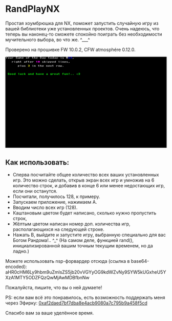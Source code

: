 # RandPlayNX
Простая хоумбрюшка для NX, поможет запустить случайную игру из вашей библиотеки уже установленных проектов.
Очень надеюсь, что теперь вы наконец-то сможете спокойно поиграть без необходимости мучительного выбора, во что же. ^___^

Проверено на прошивке FW 10.0.2, CFW atmosphére 0.12.0.

![screenshot-0.0.7](https://github.com/JrRadiant/RandPlayNX/blob/master/screenshots/randnxplay_0.0.7.jpg)

## Как использовать:
* Сперва посчитайте общее количество всех ваших установленных игр. Это можно сделать, открыв экран всех игр и умножив на 6 количество строк, и добавив в конце 6 или менее недостающих игр, если они останутся.
* Посчитали, получилось 128, к примеру.
* Запускаем приложение, нажимаем А.
* Вводим число всех игр (128).
* Каштановым цветом будет написано, сколько нужно пропустить строк,
* Жёлтым цветом написан номер доп. количества игр, располагающихся на следующей строке.
* Нажать B, выйдите и запустите игру, выбранную специально для вас Богом Рандома!.. ^_^ (На самом деле, функцией rand(), инициализированной вашим точным текущим временем, но да ладно.)

Можете использовать nsp-форвардер отсюда (ссылка в base64-encoded): aHR0cHM6Ly9hbm9uZmlsZS5jb20vVGYyOG9kdWZvNy9SYW5kUGxheU5YXzA1MTY5ODZFQzQwMjAwMDBfbnNw

Пожалуйста, пишите, что вы о ней думаете!

PS: если вам всё это понравилось, есть возможность поддержать меня через Эфирку: [0xaf2daed7bf7dba8e4acb9080a7c795b9a458f5cd](https://etherscan.io/address/0xaf2daed7bf7dba8e4acb9080a7c795b9a458f5cd)

Спасибо вам за ваше уделённое время.
